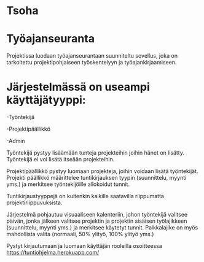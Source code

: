 # Tsoha

# Työajanseuranta

Projektissa luodaan työajanseurantaan suunniteltu sovellus, joka on tarkoitettu projektipohjaiseen työskentelyyn ja työajankirjaamiseen.

# Järjestelmässä on useampi käyttäjätyyppi: 

-Työntekijä

-Projektipäällikkö

-Admin

Työntekijä pystyy lisäämään tunteja projekteihin joihin hänet on lisätty. Työntekijä ei voi lisätä itseään projekteihin. 

Projektipäällikkö pystyy luomaan projekteja, joihin voidaan lisätä työntekijät. Projekti päällikkö määrittelee tuntikirjauksen tyypin (suunnittelu, myynti yms.) ja merkitsee työntekijöille allokoidut tunnit. 

Tuntikirjaustyyppejä on kuitenkin kaikille saatavilla riippumatta projektiriippuvuksista.

Järjestelmä pohjautuu visuaaliseen kalenteriin, johon työntekijä valitsee päivän, jonka jälkeen valitsee projektin ja projektin sisäisen työlajikkeen (suunnittelu, myynti yms.) ja merkitsee käytetyt tunnit. Palkkalajike on myös mahdollista valita (normaali, 50% ylityö, 100% ylityö yms.)


Pystyt kirjautumaan ja luomaan käyttäjän rooleilla osoitteessa 
https://tuntiohjelma.herokuapp.com/
